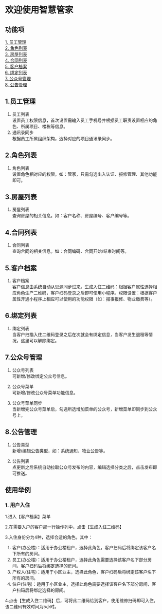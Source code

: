 # 欢迎使用智慧管家

## 功能项
[1. 员工管理](#1)  
[2. 角色列表](#2)  
[3. 房屋列表](#3)  
[4. 合同列表](#4)  
[5. 客户档案](#5)  
[6. 绑定列表](#6)  
[7. 公众号管理](#/home/#7)  
[8. 公告管理](#8)  

## 
<a id="1"></a>
##  1.员工管理
1.    员工列表  
设置员工权限信息，首次设置需输入员工手机号并根据员工职责设置相应的角色、所属项目、楼栋等信息。
2.    通讯录同步  
根据员工所属组织架构，选择对应的项目通讯录同步。

<a id="2"></a>  
##  2.角色列表
1.	角色列表  
设置角色相对应的权限。如：管家，只需勾选出入认证、报修管理、其他功能即可。

<a id="3"></a>  
##  3.房屋列表
1.	房屋列表  
查询房屋的相关信息。如：客户名称、房屋编号、客户编号等。

<a id="4"></a> 
##  4.合同列表
1.	合同列表  
查询合同的相关信息。如：合同编码、合同开始/结束时间等。

<a id="5"></a>  
##  5.客户档案
1.	客户档案  
客户信息由系统自动从思源同步过来。生成入住二维码：根据客户属性选择相应角色生产二维码，客户扫码登录之后即可使用小程序。权限设置：根据客户属性开通小程序上相应可以使用的功能权限（如：报事报修、物业缴费等）。

<a id="6"></a>  
##  6.绑定列表
1.	绑定列表  
当客户扫描入住二维码登录之后在次就会有绑定信息，当客户发生退租等情况，这里可以解除绑定。

<a id="7"  href="#"></a>  
##  7.公众号管理
1.	公众号列表  
可新增/修改绑定公众号信息。  

2.	公众号菜单  
可新增/修改公众号菜单功能信息。  

3.	公众号菜单同步  
当新增完公众号菜单后，勾选所选增加菜单的公众号，新增菜单即同步到公众号上。

<a id="8"></a>  
##  8.公告管理
1.	公告类型  
新增/编辑公告类型，如：系统通知、物业公告等。  

2.	公告列表  
点更新之后系统自动拉取公众号发布的内容，编辑选择分类之后，点击发布即可推送。

## 使用举例  
### 1.	用户入住  
1.进入【客户档案】菜单  

2.在需要入户的客户那一行操作列中，点击【生成入住二维码】  

3.入住身份分为4种，选择合适的角色。其中：  
1)  客户(办公楼)：适用于办公楼租户，选择此角色，客户扫码后将绑定该客户名下所有的房间。  
2)  员工(办公楼)：适用于办公楼租户，选择此角色需要选择该客户名下部分房间，客户扫码后将绑定选择的房间。  
3)  产权人(住宅)：适用于小区业主，选择此角色，客户扫码后将绑定该客户名下所有的房间。  
4)  住户(住宅)：适用于小区业主，选择此角色需要选择该客户名下部分房间，客户扫码后将绑定选择的房间。  

4.点击【生成入住二维码】后，可将此二维码给到客户，使用维修扫码即可入住。该二维码有效时间为5小时。 